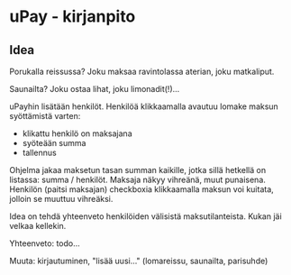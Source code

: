 # uPay - kirjanpito



## Idea
Porukalla reissussa? Joku maksaa ravintolassa aterian, joku matkaliput.

Saunailta? Joku ostaa lihat, joku limonadit(!)...

uPayhin lisätään henkilöt. Henkilöä klikkaamalla avautuu lomake maksun syöttämistä varten: 
* klikattu henkilö on maksajana
* syöteään summa
* tallennus

Ohjelma jakaa maksetun tasan summan kaikille, jotka sillä hetkellä on listassa: summa / henkilöt. Maksaja näkyy vihreänä, muut punaisena. Henkilön (paitsi maksajan) checkboxia klikkaamalla maksun voi kuitata, jolloin se muuttuu vihreäksi.

Idea on tehdä yhteenveto henkilöiden välisistä maksutilanteista. Kukan jäi velkaa kellekin.

Yhteenveto: todo...

Muuta: kirjautuminen, "lisää uusi..." (lomareissu, saunailta, parisuhde)

